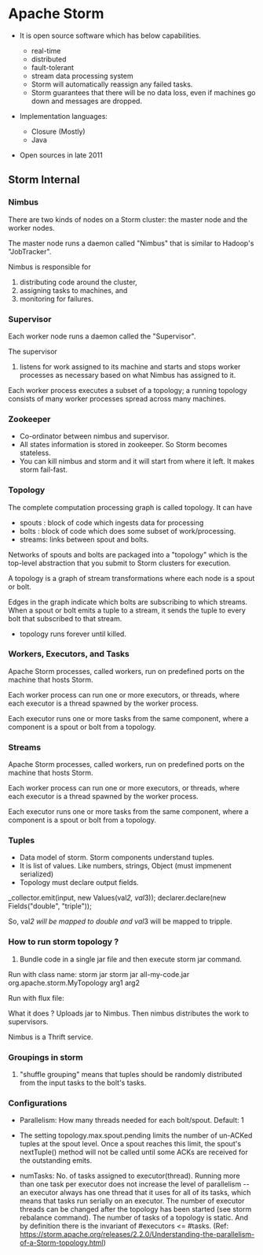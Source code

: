 # Apache Storm

- It is open source software which has below capabilities.
    - real-time
    - distributed
    - fault-tolerant
    - stream data processing system
    - Storm will automatically reassign any failed tasks. 
    - Storm guarantees that there will be no data loss, even if machines go down and messages are dropped.

- Implementation languages:
    - Closure (Mostly)
    - Java
- Open sources in late 2011

## Storm Internal

### Nimbus
There are two kinds of nodes on a Storm cluster: the master node and the worker nodes. 

The master node runs a daemon called "Nimbus" that is similar to Hadoop's "JobTracker". 

Nimbus is responsible for 
1. distributing code around the cluster, 
2. assigning tasks to machines, and 
3. monitoring for failures.

### Supervisor
Each worker node runs a daemon called the "Supervisor". 

The supervisor 
1. listens for work assigned to its machine and starts and stops worker processes as necessary based on what Nimbus has assigned to it. 

Each worker process executes a subset of a topology; a running topology consists of many worker processes spread across many machines.

### Zookeeper
- Co-ordinator between nimbus and supervisor.
- All states information is stored in zookeeper. So Storm becomes stateless.
- You can kill nimbus and storm and it will start from where it left. It makes storm fail-fast.

### Topology
The complete computation processing graph is called topology. It can have
- spouts : block of code which ingests data for processing
- bolts : block of code which does some subset of work/processing.
- streams: links between spout and bolts.

Networks of spouts and bolts are packaged into a "topology" which is the top-level abstraction that you submit to Storm clusters for execution. 

A topology is a graph of stream transformations where each node is a spout or bolt. 

Edges in the graph indicate which bolts are subscribing to which streams. 
When a spout or bolt emits a tuple to a stream, it sends the tuple to every bolt that subscribed to that stream.

- topology runs forever until killed.

### Workers, Executors, and Tasks
Apache Storm processes, called workers, run on predefined ports on the machine that hosts Storm.

Each worker process can run one or more executors, or threads, where each executor is a thread spawned by the worker process.

Each executor runs one or more tasks from the same component, where a component is a spout or bolt from a topology.

### Streams
Apache Storm processes, called workers, run on predefined ports on the machine that hosts Storm.

Each worker process can run one or more executors, or threads, where each executor is a thread spawned by the worker process.

Each executor runs one or more tasks from the same component, where a component is a spout or bolt from a topology.

### Tuples
- Data model of storm. Storm components understand tuples.
- It is list of values. Like numbers, strings, Object (must impmenent serialized)
- Topology must declare output fields. 


_collector.emit(input, new Values(val*2, val*3));
declarer.declare(new Fields("double", "triple"));

So, 
val*2 will be mapped to double and
val*3 will be mapped to tripple.

### How to run storm topology ?
1. Bundle code in a single jar file and then execute storm jar command.

Run with class name:
storm jar <jar> <class-name> <list of args>
storm jar all-my-code.jar org.apache.storm.MyTopology arg1 arg2

Run with flux file:


What it does ?
Uploads jar to Nimbus. Then nimbus distributes the work to supervisors.

Nimbus is a Thrift service.

### Groupings in storm
1. "shuffle grouping" means that tuples should be randomly distributed from the input tasks to the bolt's tasks.

### Configurations
- Parallelism: How many threads needed for each bolt/spout. Default: 1

- The setting topology.max.spout.pending limits the number of un-ACKed tuples at the spout level. Once a spout reaches this limit, the spout's nextTuple() method will not be called until some ACKs are received for the outstanding emits.

- numTasks: No. of tasks assigned to executor(thread). Running more than one task per executor does not increase the level of parallelism -- an executor always has one thread that it uses for all of its tasks, which means that tasks run serially on an executor. The number of executor threads can be changed after the topology has been started (see storm rebalance command). The number of tasks of a topology is static. And by definition there is the invariant of #executors <= #tasks. (Ref: https://storm.apache.org/releases/2.2.0/Understanding-the-parallelism-of-a-Storm-topology.html)